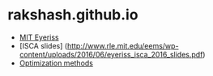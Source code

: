 # rakshash.github.io

* [MIT Eyeriss](http://eyeriss.mit.edu/)
* [ISCA slides] (http://www.rle.mit.edu/eems/wp-content/uploads/2016/06/eyeriss_isca_2016_slides.pdf)
* [Optimization methods](http://apmonitor.com/me575/index.php/Main/BookChapters)
